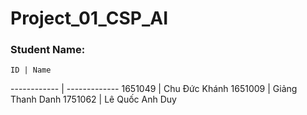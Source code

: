 # Project_01_CSP_AI

### Student Name:
    ID | Name
------------ | -------------
1651049 | Chu Đức Khánh
1651009  | Giảng Thanh Danh
1751062 | Lê Quốc Anh Duy

